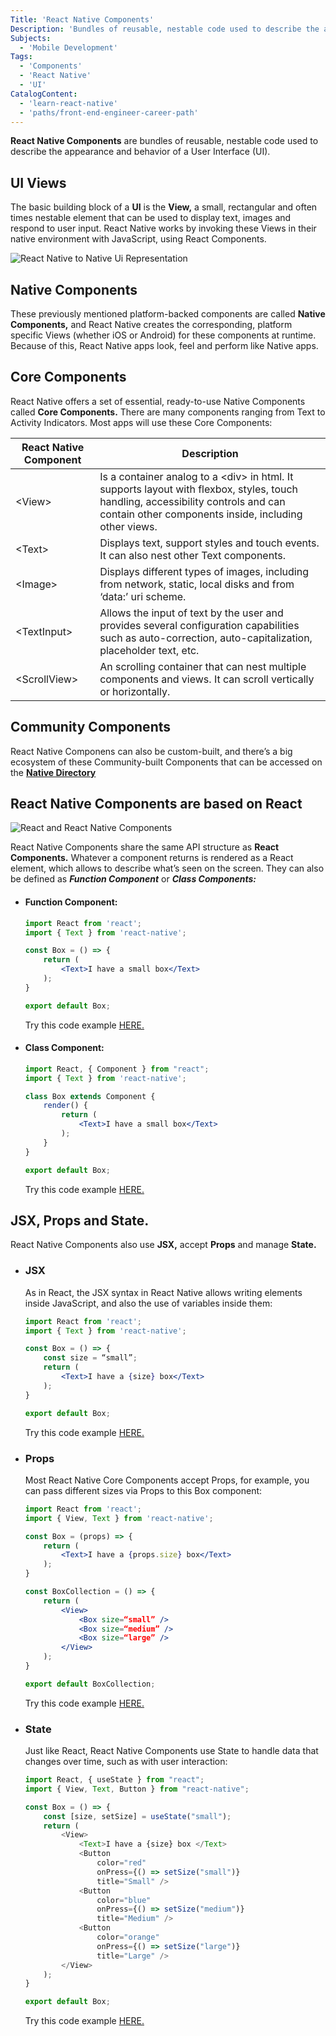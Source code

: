 ```yaml
---
Title: 'React Native Components'
Description: 'Bundles of reusable, nestable code used to describe the appearance and behavior of a UI.'
Subjects:
  - 'Mobile Development'
Tags:
  - 'Components'
  - 'React Native'
  - 'UI'
CatalogContent:
  - 'learn-react-native'
  - 'paths/front-end-engineer-career-path'
---
```


**React Native Components** are bundles of reusable, nestable code used to describe the appearance and behavior of a User Interface (UI).

## UI Views

The basic building block of a **UI** is the **View,** a small, rectangular and often times nestable element that can be used to display text, images and respond to user input. React Native works by invoking these Views in their native environment with JavaScript, using React Components.

![React Native to Native Ui Representation](../../../../../media/react_native_UI_Views.png)

## Native Components

These previously mentioned platform-backed components are called **Native Components,** and React Native creates the corresponding, platform specific Views (whether iOS or Android) for these components at runtime. Because of this, React Native apps look, feel and perform like Native apps.

## Core Components

React Native offers a set of essential, ready-to-use Native Components called **Core Components.** There are many components ranging from Text to Activity Indicators. Most apps will use these Core Components:

| React Native Component | Description | 
| --- | --- |
| \<View> | Is a container analog to a \<div> in html. It supports layout with flexbox, styles, touch handling, accessibility controls and can contain other components inside, including other views. | 
| \<Text> | Displays text, support styles and touch events. It can also nest other Text components. | 
| \<Image> | Displays different types of images, including from network, static, local disks and from ‘data:’ uri scheme. | 
| \<TextInput> | Allows the input of text by the user and provides several configuration capabilities such as auto-correction, auto-capitalization, placeholder text, etc. |
|\<ScrollView> | An scrolling container that can nest multiple components and views. It can scroll vertically or horizontally. |

## Community Components

React Native Componens can also be custom-built, and there’s a big ecosystem of these Community-built Components that can be accessed on the [**Native Directory**](https://reactnative.directory/)

## React Native Components are based on React

![React and React Native Components](../../../../../media/react_react_native_components.png)

React Native Components share the same API structure as **React Components.** Whatever a component returns is rendered as a React element, which allows to describe what’s seen on the screen. They can also be defined as ***Function Component*** or ***Class Components:***

 - #### Function Component:
	```jsx
    import React from 'react';
    import { Text } from 'react-native';
    
    const Box = () => {
        return (
            <Text>I have a small box</Text>
        );
    }
    
    export default Box;
    ```
    Try this code example [HERE.](https://snack.expo.dev/@ericsonrd/rn-function-component)
    
 - #### Class Component:
	```jsx
    import React, { Component } from "react";
    import { Text } from 'react-native';
    
    class Box extends Component {
        render() {
            return (
                <Text>I have a small box</Text>
            );
        }
    }
    
    export default Box;
    ```
    Try this code example [HERE.](https://snack.expo.dev/@ericsonrd/rn-class-component)
	

## JSX, Props and State.

React Native Components also use **JSX,** accept **Props** and manage **State.**

 - ### JSX
	As in React, the JSX syntax in React Native allows writing elements inside JavaScript, and also the use of variables inside them:

	```jsx
    import React from 'react';
    import { Text } from 'react-native';

    const Box = () => {
        const size = “small”;
        return (
            <Text>I have a {size} box</Text>
        );
    }

    export default Box;
    ```
    Try this code example [HERE.](https://snack.expo.dev/@ericsonrd/rn-component-jsx)
	
 - ### Props
	 Most React Native Core Components accept Props, for example, you can pass different sizes via Props to this Box component:
	```jsx
    import React from 'react';
    import { View, Text } from 'react-native';

    const Box = (props) => {
        return (
            <Text>I have a {props.size} box</Text>
        );
    }
	
    const BoxCollection = () => {
        return (
            <View>
                <Box size=“small” />
                <Box size=“medium” />
                <Box size=“large” />
            </View>
        );
    }

    export default BoxCollection;
    ```
    Try this code example [HERE.](https://snack.expo.dev/@ericsonrd/rn-component-props)
	
 - ### State
	 Just like React, React Native Components use State to handle data that changes over time, such as with user interaction:
	```js
    import React, { useState } from "react";
    import { View, Text, Button } from "react-native";

    const Box = () => {
        const [size, setSize] = useState("small");
        return (
            <View>
                <Text>I have a {size} box </Text>
                <Button
                    color="red"
                    onPress={() => setSize("small")}
                    title="Small" />
                <Button
                    color="blue"
                    onPress={() => setSize("medium")}
                    title="Medium" />
                <Button
                    color="orange"
                    onPress={() => setSize("large")}
                    title="Large" />
            </View>
        );
    }

    export default Box;
    ```
    Try this code example [HERE.](https://snack.expo.dev/@ericsonrd/rn-component-state)
